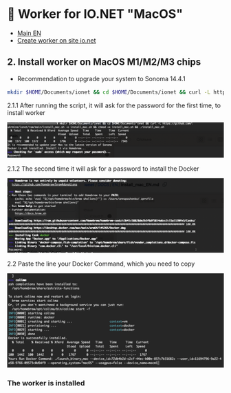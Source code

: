 # :checkered_flag: Worker for IO.NET "MacOS"

- [Main EN](README_EN.md)
- [Create worker on site io.net](Preparation_ionet_EN.md)

## 2. Install worker on MacOS M1/M2/M3 chips
- Recommendation to upgrade your system to Sonoma 14.4.1
```Bash
mkdir $HOME/Documents/ionet && cd $HOME/Documents/ionet && curl -L https://github.com/ukrmine/ionet/raw/main/install_mac.sh -o install_mac.sh && chmod +x install_mac.sh && ./install_mac.sh
```
2.1.1 After running the script, it will ask for the password for the first time, to install worker

![Image alt](https://github.com/ukrmine/ionet/blob/66385e48f4c8c6fc030d378d2017901624498339/pics/mac/1.Pass1Script.png)

2.1.2 The second time it will ask for a password to install the Docker

![Image alt](https://github.com/ukrmine/ionet/blob/8107480c2bb849b9edadf8b213d805ad19297a56/pics/mac/2.Pass2Docker.png)

2.2 Paste the line your Docker Command, which you need to copy

![Image alt](https://github.com/ukrmine/ionet/blob/cd6759e9b231333aea1ac47c4d010e620584a67e/pics/mac/4.1Docker_command_run2.png)

### The worker is installed
